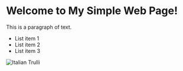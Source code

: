 <!DOCTYPE html>
<html>
  <head>
    <title>My Simple Web Page</title>
  </head>
  <body>
    <h1>Welcome to My Simple Web Page!</h1>
    <p>This is a paragraph of text.</p>
    <ul>
      <li>List item 1</li>
      <li>List item 2</li>
      <li>List item 3</li>
    </ul>
    <img src="pic_trulli.jpg" alt="Italian Trulli">
  </body>
</html>
